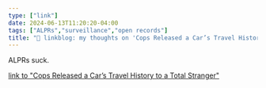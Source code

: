 ```yaml
---
type: ["link"]
date: 2024-06-13T11:20:20-04:00
tags: ["ALPRs","surveillance","open records"]
title: "🔗 linkblog: my thoughts on 'Cops Released a Car’s Travel History to a Total Stranger'"
---
```

ALPRs suck.

[link to "Cops Released a Car’s Travel History to a Total Stranger"](https://www.404media.co/cops-released-a-cars-travel-history-to-a-total-stranger/)

